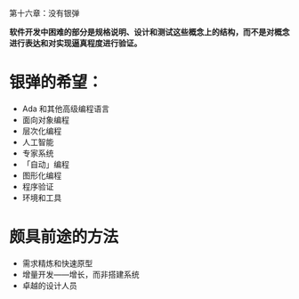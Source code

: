 第十六章：没有银弹

**软件开发中困难的部分是规格说明、设计和测试这些概念上的结构，而不是对概念进行表达和对实现逼真程度进行验证。**

# 银弹的希望：
* Ada 和其他高级编程语言
* 面向对象编程
* 层次化编程
* 人工智能
* 专家系统
* 「自动」编程
* 图形化编程
* 程序验证
* 环境和工具

# 颇具前途的方法
* 需求精炼和快速原型
* 增量开发——增长，而非搭建系统
* 卓越的设计人员

